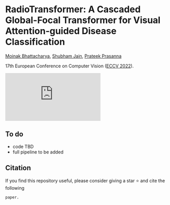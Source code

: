 # RadioTransformer: A Cascaded Global-Focal Transformer for Visual Attention-guided Disease Classification
[Moinak Bhattacharya](https://sites.google.com/view/moinakb), [Shubham Jain](https://www3.cs.stonybrook.edu/~jain/), [Prateek Prasanna](https://prateekprasanna.com/)

17th European Conference on Computer Vision ([ECCV 2022](https://eccv2022.ecva.net/)).


![radiotransformer](https://github.com/bmi-imaginelab/radiotransformer/files/9129337/main.pdf)

## To do
- code TBD
- full pipeline to be added
## Citation
If you find this repository useful, please consider giving a star :star: and cite the following
```
paper.
```
